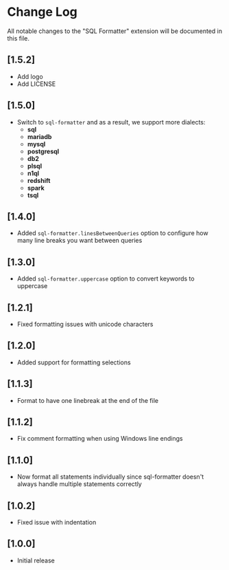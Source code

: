 # Change Log

All notable changes to the "SQL Formatter" extension will be documented in this file.

## [1.5.2]

- Add logo
- Add LICENSE

## [1.5.0]

- Switch to `sql-formatter` and as a result, we support more dialects:
  - **sql**
  - **mariadb**
  - **mysql**
  - **postgresql**
  - **db2**
  - **plsql**
  - **n1ql**
  - **redshift**
  - **spark**
  - **tsql**

## [1.4.0]

- Added `sql-formatter.linesBetweenQueries` option to configure how many line breaks you want between queries

## [1.3.0]

- Added `sql-formatter.uppercase` option to convert keywords to uppercase

## [1.2.1]

- Fixed formatting issues with unicode characters

## [1.2.0]

- Added support for formatting selections

## [1.1.3]

- Format to have one linebreak at the end of the file

## [1.1.2]

- Fix comment formatting when using Windows line endings

## [1.1.0]

- Now format all statements individually since sql-formatter doesn't always handle multiple statements correctly

## [1.0.2]

- Fixed issue with indentation

## [1.0.0]

- Initial release
